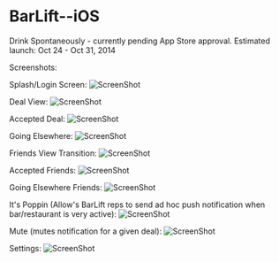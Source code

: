 BarLift--iOS
============

Drink Spontaneously - currently pending App Store approval. Estimated launch: Oct 24 - Oct 31, 2014

Screenshots: 

Splash/Login Screen:
![ScreenShot](/screenshots/IMG_3506.png?raw=true)

Deal View:
![ScreenShot](/screenshots/IMG_4196.png?raw=true)

Accepted Deal:
![ScreenShot](/screenshots/IMG_8942.png?raw=true)

Going Elsewhere:
![ScreenShot](/screenshots/IMG_7595.png?raw=true)

Friends View Transition: 
![ScreenShot](/screenshots/IMG_3410.png?raw=true)

Accepted Friends:
![ScreenShot](/screenshots/IMG_0542.png?raw=true)

Going Elsewhere Friends:
![ScreenShot](/screenshots/IMG_2962.png?raw=true)

It's Poppin (Allow's BarLift reps to send ad hoc push notification when bar/restaurant is very active):
![ScreenShot](/screenshots/IMG_6931.png?raw=true)

Mute (mutes notification for a given deal): 
![ScreenShot](/screenshots/IMG_8302.png?raw=true)

Settings:
![ScreenShot](/screenshots/IMG_8746.png)


